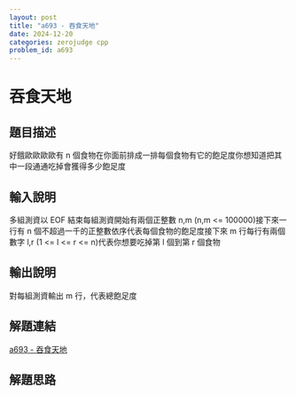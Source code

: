 ```yaml
---
layout: post
title: "a693 - 吞食天地"
date: 2024-12-20
categories: zerojudge cpp
problem_id: a693
---
```


# 吞食天地

## 題目描述

好餓歐歐歐歐有 n 個食物在你面前排成一排每個食物有它的飽足度你想知道把其中一段通通吃掉會獲得多少飽足度

## 輸入說明

多組測資以 EOF 結束每組測資開始有兩個正整數 n,m (n,m <= 100000)接下來一行有 n 個不超過一千的正整數依序代表每個食物的飽足度接下來 m 行每行有兩個數字 l,r (1 <= l <= r <= n)代表你想要吃掉第 l 個到第 r 個食物

## 輸出說明

對每組測資輸出 m 行，代表總飽足度

## 解題連結

[a693 - 吞食天地](https://zerojudge.tw/ShowProblem?problemid=a693)

## 解題思路

